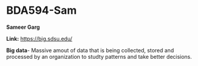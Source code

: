 # BDA594-Sam
**Sameer Garg**

**Link:** https://big.sdsu.edu/

**Big data**- Massive amout of data that is being collected, stored and processed by an organization to studty patterns and take better decisions.


